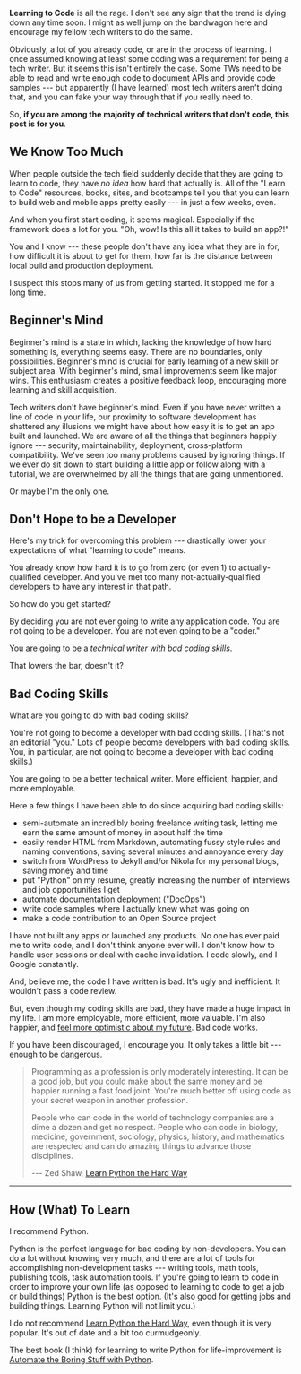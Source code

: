 <!--
.. title: Enough to Be Dangerous: The Joy of Bad Python
.. slug: enough-to-be-dangerous
.. date: 2017-01-01 06:31:41 UTC-08:00
.. tags:
.. category:
.. link:
.. description:
.. type: text
-->

**Learning to Code** is all the rage. I don't see any sign that the trend is dying down any time soon. I might as well jump on the bandwagon here and encourage my fellow tech writers to do the same.

Obviously, a lot of you already code, or are in the process of learning. I once assumed knowing at least some coding was a requirement for being a tech writer. But it seems this isn't entirely the case. Some TWs need to be able to read and write enough code to document APIs and provide code samples --- but apparently (I have learned) most tech writers aren't doing that, and you can fake your way through that if you really need to.

So, **if you are among the majority of technical writers that don't code, this post is for you**.

<!-- TEASER_END -->

## We Know Too Much

When people outside the tech field suddenly decide that they are going to learn to code, they have _no idea_ how hard that actually is. All of the "Learn to Code" resources, books, sites, and bootcamps tell you that you can learn to build web and mobile apps pretty easily --- in just a few weeks, even.

And when you first start coding, it seems magical. Especially if the framework does a lot for you. "Oh, wow! Is this all it takes to build an app?!"

You and I know --- these people don't have any idea what they are in for, how difficult it is about to get for them, how far is the distance between local build and production deployment.

I suspect this stops many of us from getting started. It stopped me for a long time.

## Beginner's Mind

Beginner's mind is a state in which, lacking the knowledge of how hard something is, everything seems easy. There are no boundaries, only possibilities. Beginner's mind is crucial for early learning of a new skill or subject area. With beginner's mind, small improvements seem like major wins. This enthusiasm creates a positive feedback loop, encouraging more learning and skill acquisition.  

Tech writers don't have beginner's mind. Even if you have never written a line of code in your life, our proximity to software development has shattered any illusions we might have about how easy it is to get an app built and launched. We are aware of all the things that beginners happily ignore --- security, maintainability, deployment, cross-platform compatibility. We've seen too many problems caused by ignoring things. If we ever do sit down to start building a little app or follow along with a tutorial, we are overwhelmed by all the things that are going unmentioned.

Or maybe I'm the only one.

## Don't Hope to be a Developer

Here's my trick for overcoming this problem --- drastically lower your expectations of what "learning to code" means.

You already know how hard it is to go from zero (or even 1) to actually-qualified developer. And you've met too many not-actually-qualified developers to have any interest in that path.

So how do you get started?

By deciding you are not ever going to write any application code. You are not going to be a developer. You are not even going to be a "coder."

You are going to be a _technical writer with bad coding skills_.

That lowers the bar, doesn't it?

## Bad Coding Skills

What are you going to do with bad coding skills?

You're not going to become a developer with bad coding skills. (That's not an editorial "you." Lots of people become developers with bad coding skills. You, in particular, are not going to become a developer with bad coding skills.)

You are going to be a better technical writer. More efficient, happier, and more employable.

Here a few things I have been able to do since acquiring bad coding skills:

 - semi-automate an incredibly boring freelance writing task, letting me earn the same amount of money in about half the time
 - easily render HTML from Markdown, automating fussy style rules and naming conventions, saving several minutes and annoyance every day
 - switch from WordPress to Jekyll and/or Nikola for my personal blogs, saving money and time
 - put "Python" on my resume, greatly increasing the number of interviews and job opportunities I get
 - automate documentation deployment ("DocOps")
 - write code samples where I actually knew what was going on
 - make a code contribution to an Open Source project

I have not built any apps or launched any products. No one has ever paid me to write code, and I don't think anyone ever will. I don't know how to handle user sessions or deal with cache invalidation. I code slowly, and I Google constantly.

And, believe me, the code I have written is bad. It's ugly and inefficient. It wouldn't pass a code review.

But, even though my coding skills are bad, they have made a huge impact in my life. I am more employable, more efficient, more valuable. I'm also happier, and [feel more optimistic about my future](http://hackwrite.com/posts/third-option-success/). Bad code works.

If you have been discouraged, I encourage you. It only takes a little bit --- enough to be dangerous.

 > Programming as a profession is only moderately interesting. It can be a good job, but you could make about the same money and be happier running a fast food joint. You're much better off using code as your secret weapon in another profession.
 >  
 > People who can code in the world of technology companies are a dime a dozen and get no respect. People who can code in biology, medicine, government, sociology, physics, history, and mathematics are respected and can do amazing things to advance those disciplines.
 >  
 > --- Zed Shaw, [Learn Python the Hard Way](http://amzn.to/2iwhe9n)

--------

## How (What) To Learn

I recommend Python.

Python is the perfect language for bad coding by non-developers. You can do a lot without knowing very much, and there are a lot of tools for accomplishing non-development tasks --- writing tools, math tools, publishing tools, task automation tools. If you're going to learn to code in order to improve your own life (as opposed to learning to code to get a job or build things) Python is the best option. (It's also good for getting jobs and building things. Learning Python will not limit you.)

I do not recommend [Learn Python the Hard Way](http://amzn.to/2iwhe9n), even though it is very popular. It's out of date and a bit too curmudgeonly.

The best book (I think) for learning to write Python for life-improvement is [Automate the Boring Stuff with Python](http://amzn.to/2hGOZ6L).
